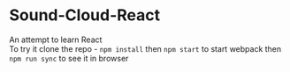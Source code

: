 # Sound-Cloud-React
An attempt to learn React<br/>
To try it clone the repo - `npm install` then `npm start` to start webpack then `npm run sync` to see it in browser